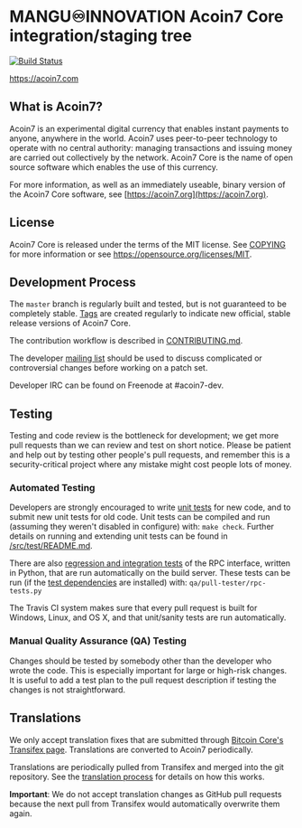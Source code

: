 MANGU♾INNOVATION
Acoin7 Core integration/staging tree
=====================================

[![Build Status](https://travis-ci.org/acoin7-project/acoin7.svg?branch=master)](https://travis-ci.org/acoin7-project/acoin7)

https://acoin7.com

What is Acoin7?
----------------

Acoin7 is an experimental digital currency that enables instant payments to
anyone, anywhere in the world. Acoin7 uses peer-to-peer technology to operate
with no central authority: managing transactions and issuing money are carried
out collectively by the network. Acoin7 Core is the name of open source
software which enables the use of this currency.

For more information, as well as an immediately useable, binary version of
the Acoin7 Core software, see [https://acoin7.org](https://acoin7.org).

License
-------

Acoin7 Core is released under the terms of the MIT license. See [COPYING](COPYING) for more
information or see https://opensource.org/licenses/MIT.

Development Process
-------------------

The `master` branch is regularly built and tested, but is not guaranteed to be
completely stable. [Tags](https://github.com/acoin7-project/acoin7/tags) are created
regularly to indicate new official, stable release versions of Acoin7 Core.

The contribution workflow is described in [CONTRIBUTING.md](CONTRIBUTING.md).

The developer [mailing list](https://groups.google.com/forum/#!forum/acoin7-dev)
should be used to discuss complicated or controversial changes before working
on a patch set.

Developer IRC can be found on Freenode at #acoin7-dev.

Testing
-------

Testing and code review is the bottleneck for development; we get more pull
requests than we can review and test on short notice. Please be patient and help out by testing
other people's pull requests, and remember this is a security-critical project where any mistake might cost people
lots of money.

### Automated Testing

Developers are strongly encouraged to write [unit tests](src/test/README.md) for new code, and to
submit new unit tests for old code. Unit tests can be compiled and run
(assuming they weren't disabled in configure) with: `make check`. Further details on running
and extending unit tests can be found in [/src/test/README.md](/src/test/README.md).

There are also [regression and integration tests](/qa) of the RPC interface, written
in Python, that are run automatically on the build server.
These tests can be run (if the [test dependencies](/qa) are installed) with: `qa/pull-tester/rpc-tests.py`

The Travis CI system makes sure that every pull request is built for Windows, Linux, and OS X, and that unit/sanity tests are run automatically.

### Manual Quality Assurance (QA) Testing

Changes should be tested by somebody other than the developer who wrote the
code. This is especially important for large or high-risk changes. It is useful
to add a test plan to the pull request description if testing the changes is
not straightforward.

Translations
------------

We only accept translation fixes that are submitted through [Bitcoin Core's Transifex page](https://www.transifex.com/projects/p/bitcoin/).
Translations are converted to Acoin7 periodically.

Translations are periodically pulled from Transifex and merged into the git repository. See the
[translation process](doc/translation_process.md) for details on how this works.

**Important**: We do not accept translation changes as GitHub pull requests because the next
pull from Transifex would automatically overwrite them again.
